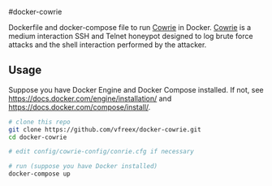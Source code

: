 #docker-cowrie

Dockerfile and docker-compose file to run [Cowrie][] in Docker.
[Cowrie][] is a medium interaction SSH and Telnet honeypot designed to log brute force attacks and the shell interaction performed by the attacker.

## Usage

Suppose you have Docker Engine and Docker Compose installed.
If not, see <https://docs.docker.com/engine/installation/> and <https://docs.docker.com/compose/install/>.

``` bash
# clone this repo
git clone https://github.com/vfreex/docker-cowrie.git
cd docker-cowrie

# edit config/cowrie-config/conrie.cfg if necessary

# run (suppose you have Docker installed)
docker-compose up

```

[Cowrie]: https://github.com/micheloosterhof/cowrie
